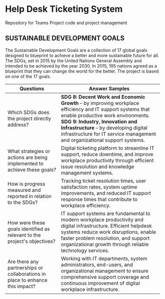 # Help Desk Ticketing System
Repository for Teams Project code and project management

## SUSTAINABLE DEVELOPMENT GOALS
The Sustainable Development Goals are a collection of 17 global goals designed to blueprint to achieve a better and more sustainable future for all. The SDGs, set in 2015 by the United Nations General Assembly and intended to be achieved by the year 2030, In 2015, 195 nations agreed as a blueprint that they can change the world for the better. The project is based on one of the 17 goals.

| Questions | Answer Samples |
|-----------|----------------|
| Which SDGs does the project directly address? | **SDG 8: Decent Work and Economic Growth** – by improving workplace efficiency and IT support systems that enable productive work environments.<br>**SDG 9: Industry, Innovation and Infrastructure** – by developing digital infrastructure for IT service management and organizational support systems. |
| What strategies or actions are being implemented to achieve these goals? | Digital ticketing platform to streamline IT support, reduce downtime, and improve workplace productivity through efficient issue resolution and knowledge management systems. |
| How is progress measured and reported in relation to the SDGs? | Tracking ticket resolution times, user satisfaction rates, system uptime improvements, and reduced IT support response times that contribute to workplace efficiency. |
| How were these goals identified as relevant to the project's objectives? | IT support systems are fundamental to modern workplace productivity and digital infrastructure. Efficient helpdesk systems reduce work disruptions, enable faster problem resolution, and support organizational growth through reliable technology services. |
| Are there any partnerships or collaborations in place to enhance this impact? | Working with IT departments, system administrators, end-users, and organizational management to ensure comprehensive support coverage and continuous improvement of digital workplace infrastructure. |
